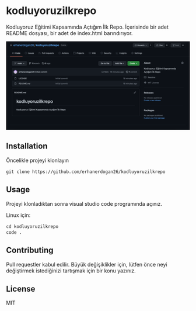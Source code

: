 # kodluyoruzilkrepo
Kodluyoruz Eğitimi Kapsamında Açtığım İlk Repo. İçerisinde bir adet README dosyası, bir adet de index.html barındırıyor.

![İmg](img/ekran.png)

## Installation
Öncelikle projeyi klonlayın
````
git clone https://github.com/erhanerdogan26/kodluyoruzilkrepo
````
## Usage
Projeyi klonladıktan sonra visual studio code programında açınız.

Linux için:
```
cd kodluyoruzilkrepo
code .
```
## Contributing
Pull requestler kabul edilir. Büyük değişiklikler için, lütfen önce neyi değiştirmek istediğinizi tartışmak için bir konu yazınız.
## License
MIT
